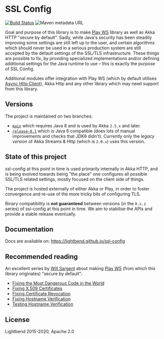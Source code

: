 # SSL Config

[![Build Status](https://travis-ci.com/lightbend/ssl-config.svg?branch=main)](https://travis-ci.com/lightbend/ssl-config) ![Maven metadata URL](https://img.shields.io/maven-metadata/v/http/central.maven.org/maven2/com/typesafe/ssl-config-core_2.13/maven-metadata.xml.svg)

Goal and purpose of this library is to make [Play WS][] library as well as Akka HTTP "secure by default".
Sadly, while Java's security has been steadily improving some settings are still left up to the user,
and certain algorithms which should never be used in a serious production system are still accepted by
the default settings of the SSL/TLS infrastructure. These things are possible to fix, by providing specialized
implementations and/or defining additional settings for the Java runtime to use – this is exactly the purpose of SSL Config.

Additional modules offer integration with Play WS (which by default utilises [Async Http Client][]),
Akka Http and any other library which may need support from this library.

## Versions

The project is maintained on two branches:

- [`main`](https://github.com/lightbend/ssl-config/tree/main) which requires Java 8 and is used by Akka `2.5.x` and later.
- [`release-0.1`](https://github.com/lightbend/ssl-config/tree/release-0.1) which is Java 6 compatible
  (does lots of manual improvements and checks that JDK6 didn't).
  Currently only the *legacy version* of Akka Streams & Http (which is `2.0.x`) uses this version.

## State of this project

ssl-config at this point in time is used primarily internally in Akka HTTP, and is being evolved
towards being "the place" one configures all possible SSL/TLS related settings, mostly focused on
the client side of things.

The project is hosted externally of either Akka or Play, in order to foster convergence and re-use
of the more tricky bits of configuring TLS.

Binary compatibility is **not guaranteed** between versions (in the `0.x.z` series) of ssl-config at this point in time.
We aim to stabilise the APIs and provide a stable release eventually.

## Documentation

Docs are available on: <https://lightbend.github.io/ssl-config>

## Recommended reading

An excellent series by [Will Sargent](https://github.com/wsargent) about making
[Play WS][] (from which this library originates) "secure by default":

- [Fixing the Most Dangerous Code in the World](https://tersesystems.com/blog/2014/01/13/fixing-the-most-dangerous-code-in-the-world/)
- [Fixing X.509 Certificates](https://tersesystems.com/blog/2014/03/20/fixing-x509-certificates/)
- [Fixing Certificate Revocation](https://tersesystems.com/blog/2014/03/22/fixing-certificate-revocation/)
- [Fixing Hostname Verification](https://tersesystems.com/blog/2014/03/23/fixing-hostname-verification/)
- [Testing Hostname Verification](https://tersesystems.com/blog/2014/03/31/testing-hostname-verification)

## License

Lightbend 2015-2020, Apache 2.0

[Async Http Client]: https://github.com/AsyncHttpClient/async-http-client/
[Play WS]: https://www.playframework.com/documentation/latest/ScalaWS
